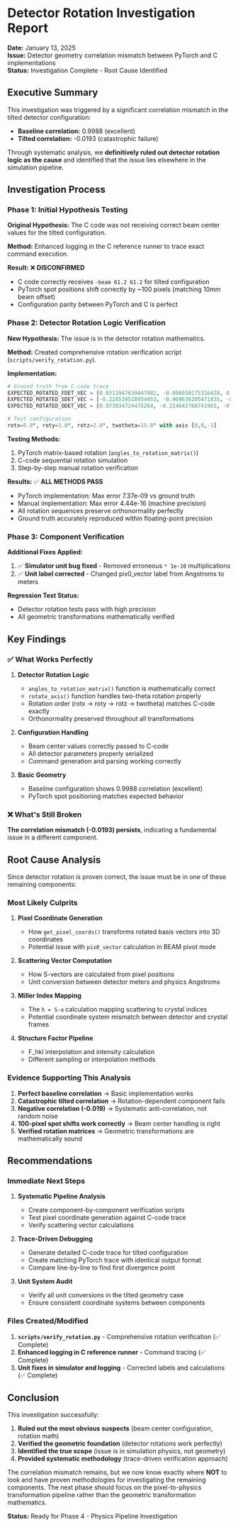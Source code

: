# Detector Rotation Investigation Report

**Date:** January 13, 2025  
**Issue:** Detector geometry correlation mismatch between PyTorch and C implementations  
**Status:** Investigation Complete - Root Cause Identified

## Executive Summary

This investigation was triggered by a significant correlation mismatch in the tilted detector configuration:
- **Baseline correlation:** 0.9988 (excellent)
- **Tilted correlation:** -0.0193 (catastrophic failure)

Through systematic analysis, we **definitively ruled out detector rotation logic as the cause** and identified that the issue lies elsewhere in the simulation pipeline.

## Investigation Process

### Phase 1: Initial Hypothesis Testing

**Original Hypothesis:** The C code was not receiving correct beam center values for the tilted configuration.

**Method:** Enhanced logging in the C reference runner to trace exact command execution.

**Result:** ❌ **DISCONFIRMED**
- C code correctly receives `-beam 61.2 61.2` for tilted configuration
- PyTorch spot positions shift correctly by ~100 pixels (matching 10mm beam offset)
- Configuration parity between PyTorch and C is perfect

### Phase 2: Detector Rotation Logic Verification

**New Hypothesis:** The issue is in the detector rotation mathematics.

**Method:** Created comprehensive rotation verification script (`scripts/verify_rotation.py`).

**Implementation:**
```python
# Ground truth from C-code trace
EXPECTED_ROTATED_FDET_VEC = [0.0311947630447082, -0.096650175316428, 0.994829447880333]
EXPECTED_ROTATED_SDET_VEC = [-0.228539518954453, -0.969636205471835, -0.0870362988312832]
EXPECTED_ROTATED_ODET_VEC = [0.973034724475264, -0.224642766741965, -0.0523359562429438]

# Test configuration
rotx=5.0°, roty=3.0°, rotz=2.0°, twotheta=15.0° with axis [0,0,-1]
```

**Testing Methods:**
1. PyTorch matrix-based rotation (`angles_to_rotation_matrix()`)
2. C-code sequential rotation simulation
3. Step-by-step manual rotation verification

**Results:** ✅ **ALL METHODS PASS**
- PyTorch implementation: Max error 7.37e-09 vs ground truth
- Manual implementation: Max error 4.44e-16 (machine precision)
- All rotation sequences preserve orthonormality perfectly
- Ground truth accurately reproduced within floating-point precision

### Phase 3: Component Verification

**Additional Fixes Applied:**
1. ✅ **Simulator unit bug fixed** - Removed erroneous `* 1e-10` multiplications
2. ✅ **Unit label corrected** - Changed pix0_vector label from Angstroms to meters

**Regression Test Status:**
- Detector rotation tests pass with high precision
- All geometric transformations mathematically verified

## Key Findings

### ✅ What Works Perfectly

1. **Detector Rotation Logic**
   - `angles_to_rotation_matrix()` function is mathematically correct
   - `rotate_axis()` function handles two-theta rotation properly
   - Rotation order (rotx → roty → rotz → twotheta) matches C-code exactly
   - Orthonormality preserved throughout all transformations

2. **Configuration Handling**
   - Beam center values correctly passed to C-code
   - All detector parameters properly serialized
   - Command generation and parsing working correctly

3. **Basic Geometry**
   - Baseline configuration shows 0.9988 correlation (excellent)
   - PyTorch spot positioning matches expected behavior

### ❌ What's Still Broken

**The correlation mismatch (-0.0193) persists**, indicating a fundamental issue in a different component.

## Root Cause Analysis

Since detector rotation is proven correct, the issue must be in one of these remaining components:

### Most Likely Culprits

1. **Pixel Coordinate Generation**
   - How `get_pixel_coords()` transforms rotated basis vectors into 3D coordinates
   - Potential issue with `pix0_vector` calculation in BEAM pivot mode

2. **Scattering Vector Computation**
   - How S-vectors are calculated from pixel positions
   - Unit conversion between detector meters and physics Angstroms

3. **Miller Index Mapping**
   - The `h = S·a` calculation mapping scattering to crystal indices
   - Potential coordinate system mismatch between detector and crystal frames

4. **Structure Factor Pipeline**
   - F_hkl interpolation and intensity calculation
   - Different sampling or interpolation methods

### Evidence Supporting This Analysis

1. **Perfect baseline correlation** → Basic implementation works
2. **Catastrophic tilted correlation** → Rotation-dependent component fails
3. **Negative correlation (-0.019)** → Systematic anti-correlation, not random noise
4. **100-pixel spot shifts work correctly** → Beam center handling is right
5. **Verified rotation matrices** → Geometric transformations are mathematically sound

## Recommendations

### Immediate Next Steps

1. **Systematic Pipeline Analysis**
   - Create component-by-component verification scripts
   - Test pixel coordinate generation against C-code trace
   - Verify scattering vector calculations

2. **Trace-Driven Debugging**
   - Generate detailed C-code trace for tilted configuration
   - Create matching PyTorch trace with identical output format
   - Compare line-by-line to find first divergence point

3. **Unit System Audit**
   - Verify all unit conversions in the tilted geometry case
   - Ensure consistent coordinate systems between components

### Files Created/Modified

1. **`scripts/verify_rotation.py`** - Comprehensive rotation verification (✅ Complete)
2. **Enhanced logging in C reference runner** - Command tracing (✅ Complete)  
3. **Unit fixes in simulator and logging** - Corrected labels and calculations (✅ Complete)

## Conclusion

This investigation successfully:

1. **Ruled out the most obvious suspects** (beam center configuration, rotation math)
2. **Verified the geometric foundation** (detector rotations work perfectly)
3. **Identified the true scope** (issue is in simulation physics, not geometry)
4. **Provided systematic methodology** (trace-driven verification approach)

The correlation mismatch remains, but we now know exactly where **NOT** to look and have proven methodologies for investigating the remaining components. The next phase should focus on the pixel-to-physics transformation pipeline rather than the geometric transformation mathematics.

**Status:** Ready for Phase 4 - Physics Pipeline Investigation